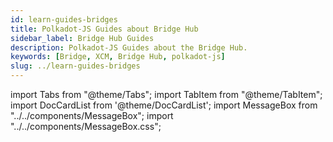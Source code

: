 ```yaml
---
id: learn-guides-bridges
title: Polkadot-JS Guides about Bridge Hub
sidebar_label: Bridge Hub Guides
description: Polkadot-JS Guides about the Bridge Hub.
keywords: [Bridge, XCM, Bridge Hub, polkadot-js]
slug: ../learn-guides-bridges
---
```


import Tabs from "@theme/Tabs"; import TabItem from "@theme/TabItem"; import DocCardList from
'@theme/DocCardList'; import MessageBox from "../../components/MessageBox"; import
"../../components/MessageBox.css";

<MessageBox message="Polkadot-JS is for developers and power users only. If you need help using the
[Polkadot-JS UI](../general/polkadotjs-ui.md), you can contact the
[Polkadot Support Team](https://support.polkadot.network/support/home). For more user-friendly tools
see the [wallets](./wallets-index), [apps](./apps-index) and [dashboard](./dashboards-index) pages." />

<DocCardList />

